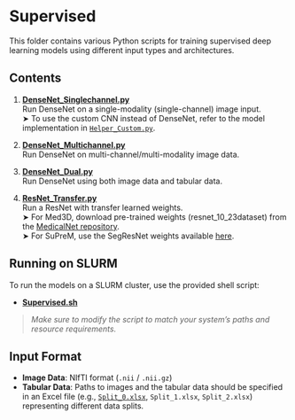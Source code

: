 # Supervised

This folder contains various Python scripts for training supervised deep learning models using different input types and architectures.

## Contents

1. **[DenseNet_Singlechannel.py](./DenseNet_Singlechannel.py)**  
   Run DenseNet on a single-modality (single-channel) image input.  
   ➤ To use the custom CNN instead of DenseNet, refer to the model implementation in [`Helper_Custom.py`](./Helper/Helper_Custom.py).

2. **[DenseNet_Multichannel.py](./DenseNet_Multichannel.py)**  
   Run DenseNet on multi-channel/multi-modality image data.

3. **[DenseNet_Dual.py](./DenseNet_Dual.py)**  
   Run DenseNet using both image data and tabular data.

4. **[ResNet_Transfer.py](./ResNet_Transfer.py)**  
   Run a ResNet with transfer learned weights.  
   ➤ For Med3D, download pre-trained weights (resnet_10_23dataset) from the [MedicalNet repository](https://github.com/Tencent/MedicalNet).  
   ➤ For SuPreM, use the SegResNet weights available [here](https://github.com/MrGiovanni/SuPreM/tree/main?tab=readme-ov-file).

## Running on SLURM

To run the models on a SLURM cluster, use the provided shell script:

- **[Supervised.sh](./Supervised.sh)**

>  *Make sure to modify the script to match your system’s paths and resource requirements.*

## Input Format

- **Image Data**: NIfTI format (`.nii` / `.nii.gz`)
- **Tabular Data**: Paths to images and the tabular data should be specified in an Excel file (e.g., [`Split_0.xlsx`](./Split_x.xlsx), `Split_1.xlsx`, `Split_2.xlsx`) representing different data splits.
